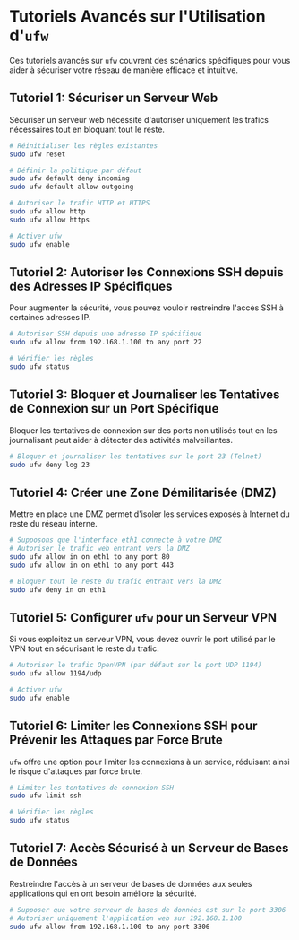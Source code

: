 # Tutoriels Avancés sur l'Utilisation d'`ufw`

Ces tutoriels avancés sur `ufw` couvrent des scénarios spécifiques pour vous aider à sécuriser votre réseau de manière efficace et intuitive.

## Tutoriel 1: Sécuriser un Serveur Web

Sécuriser un serveur web nécessite d'autoriser uniquement les trafics nécessaires tout en bloquant tout le reste.

```bash
# Réinitialiser les règles existantes
sudo ufw reset

# Définir la politique par défaut
sudo ufw default deny incoming
sudo ufw default allow outgoing

# Autoriser le trafic HTTP et HTTPS
sudo ufw allow http
sudo ufw allow https

# Activer ufw
sudo ufw enable
```

## Tutoriel 2: Autoriser les Connexions SSH depuis des Adresses IP Spécifiques

Pour augmenter la sécurité, vous pouvez vouloir restreindre l'accès SSH à certaines adresses IP.

```bash
# Autoriser SSH depuis une adresse IP spécifique
sudo ufw allow from 192.168.1.100 to any port 22

# Vérifier les règles
sudo ufw status
```

## Tutoriel 3: Bloquer et Journaliser les Tentatives de Connexion sur un Port Spécifique

Bloquer les tentatives de connexion sur des ports non utilisés tout en les journalisant peut aider à détecter des activités malveillantes.

```bash
# Bloquer et journaliser les tentatives sur le port 23 (Telnet)
sudo ufw deny log 23
```

## Tutoriel 4: Créer une Zone Démilitarisée (DMZ)

Mettre en place une DMZ permet d'isoler les services exposés à Internet du reste du réseau interne.

```bash
# Supposons que l'interface eth1 connecte à votre DMZ
# Autoriser le trafic web entrant vers la DMZ
sudo ufw allow in on eth1 to any port 80
sudo ufw allow in on eth1 to any port 443

# Bloquer tout le reste du trafic entrant vers la DMZ
sudo ufw deny in on eth1
```

## Tutoriel 5: Configurer `ufw` pour un Serveur VPN

Si vous exploitez un serveur VPN, vous devez ouvrir le port utilisé par le VPN tout en sécurisant le reste du trafic.

```bash
# Autoriser le trafic OpenVPN (par défaut sur le port UDP 1194)
sudo ufw allow 1194/udp

# Activer ufw
sudo ufw enable
```

## Tutoriel 6: Limiter les Connexions SSH pour Prévenir les Attaques par Force Brute

`ufw` offre une option pour limiter les connexions à un service, réduisant ainsi le risque d'attaques par force brute.

```bash
# Limiter les tentatives de connexion SSH
sudo ufw limit ssh

# Vérifier les règles
sudo ufw status
```

## Tutoriel 7: Accès Sécurisé à un Serveur de Bases de Données

Restreindre l'accès à un serveur de bases de données aux seules applications qui en ont besoin améliore la sécurité.

```bash
# Supposer que votre serveur de bases de données est sur le port 3306
# Autoriser uniquement l'application web sur 192.168.1.100
sudo ufw allow from 192.168.1.100 to any port 3306
```

